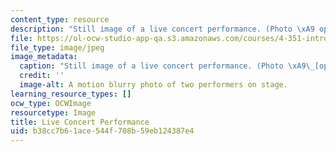 ```yaml
---
content_type: resource
description: "Still image of a live concert performance. (Photo \xA9 openphoto.net.)"
file: https://ol-ocw-studio-app-qa.s3.amazonaws.com/courses/4-351-introduction-to-video-spring-2004/b38cc7b61ace544f708b59eb124387e4_4-351s04.jpg
file_type: image/jpeg
image_metadata:
  caption: "Still image of a live concert performance. (Photo \xA9\_[openphoto.net](http://openphoto.net).)"
  credit: ''
  image-alt: A motion blurry photo of two performers on stage.
learning_resource_types: []
ocw_type: OCWImage
resourcetype: Image
title: Live Concert Performance
uid: b38cc7b6-1ace-544f-708b-59eb124387e4
---
```

